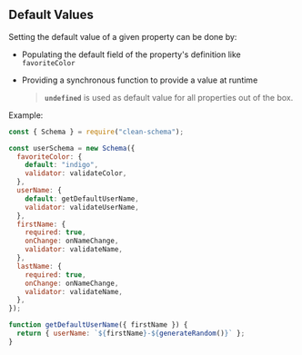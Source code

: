 ## Default Values

Setting the default value of a given property can be done by:

- Populating the default field of the property's definition like `favoriteColor`
- Providing a synchronous function to provide a value at runtime

  > **`undefined`** is used as default value for all properties out of the box.

Example:

```js
const { Schema } = require("clean-schema");

const userSchema = new Schema({
  favoriteColor: {
    default: "indigo",
    validator: validateColor,
  },
  userName: {
    default: getDefaultUserName,
    validator: validateUserName,
  },
  firstName: {
    required: true,
    onChange: onNameChange,
    validator: validateName,
  },
  lastName: {
    required: true,
    onChange: onNameChange,
    validator: validateName,
  },
});

function getDefaultUserName({ firstName }) {
  return { userName: `${firstName}-${generateRandom()}` };
}
```
